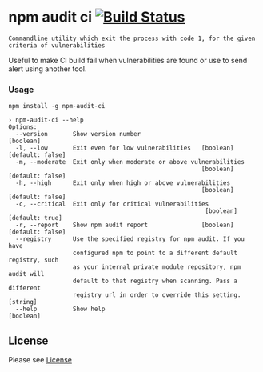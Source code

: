 npm audit ci  [![Build Status](https://travis-ci.org/revathskumar/npm-audit-ci.svg?branch=master)](https://travis-ci.org/revathskumar/npm-audit-ci)
======================

    Commandline utility which exit the process with code 1, for the given criteria of vulnerabilities

Useful to make CI build fail when vulnerabilities are found or use to send alert using another tool.


### Usage

```
npm install -g npm-audit-ci
```

```
› npm-audit-ci --help                    
Options:
  --version       Show version number                                  [boolean]
  -l, --low       Exit even for low vulnerabilities   [boolean] [default: false]
  -m, --moderate  Exit only when moderate or above vulnerabilities
                                                      [boolean] [default: false]
  -h, --high      Exit only when high or above vulnerabilities
                                                      [boolean] [default: false]
  -c, --critical  Exit only for critical vulnerabilities
                                                       [boolean] [default: true]
  -r, --report    Show npm audit report               [boolean] [default: false]
  --registry      Use the specified registry for npm audit. If you have
                  configured npm to point to a different default registry, such
                  as your internal private module repository, npm audit will
                  default to that registry when scanning. Pass a different
                  registry url in order to override this setting.       [string]
  --help          Show help                                            [boolean]
```

License
-------
Please see [License](https://github.com/revathskumar/npm-audit-ci/blob/master/License)

